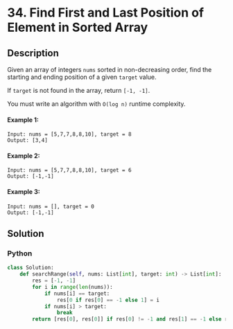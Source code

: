 # 34. Find First and Last Position of Element in Sorted Array

## Description
Given an array of integers `nums` sorted in non-decreasing order, find the starting and ending position of a given `target` value.

If `target` is not found in the array, return `[-1, -1]`.

You must write an algorithm with `O(log n)` runtime complexity.

#### Example 1:
```
Input: nums = [5,7,7,8,8,10], target = 8
Output: [3,4]
```
#### Example 2:
```
Input: nums = [5,7,7,8,8,10], target = 6
Output: [-1,-1]
```
#### Example 3:
```
Input: nums = [], target = 0
Output: [-1,-1]
```


## Solution

### Python
```python
class Solution:
    def searchRange(self, nums: List[int], target: int) -> List[int]:
        res = [-1, -1]
        for i in range(len(nums)):
            if nums[i] == target:
                res[0 if res[0] == -1 else 1] = i
            if nums[i] > target:
                break
        return [res[0], res[0]] if res[0] != -1 and res[1] == -1 else res
```